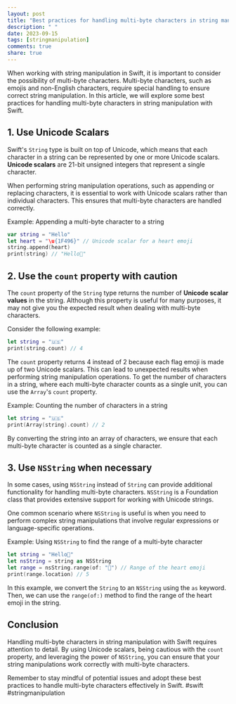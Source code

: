 ```yaml
---
layout: post
title: "Best practices for handling multi-byte characters in string manipulation with Swift"
description: " "
date: 2023-09-15
tags: [stringmanipulation]
comments: true
share: true
---
```


When working with string manipulation in Swift, it is important to consider the possibility of multi-byte characters. Multi-byte characters, such as emojis and non-English characters, require special handling to ensure correct string manipulation. In this article, we will explore some best practices for handling multi-byte characters in string manipulation with Swift.

## 1. Use Unicode Scalars

Swift's `String` type is built on top of Unicode, which means that each character in a string can be represented by one or more Unicode scalars. **Unicode scalars** are 21-bit unsigned integers that represent a single character.

When performing string manipulation operations, such as appending or replacing characters, it is essential to work with Unicode scalars rather than individual characters. This ensures that multi-byte characters are handled correctly.

Example: Appending a multi-byte character to a string
```swift
var string = "Hello"
let heart = "\u{1F496}" // Unicode scalar for a heart emoji
string.append(heart)
print(string) // "Hello💖"
```

## 2. Use the `count` property with caution

The `count` property of the `String` type returns the number of **Unicode scalar values** in the string. Although this property is useful for many purposes, it may not give you the expected result when dealing with multi-byte characters.

Consider the following example:

```swift
let string = "🇺🇸"
print(string.count) // 4
```

The `count` property returns 4 instead of 2 because each flag emoji is made up of two Unicode scalars. This can lead to unexpected results when performing string manipulation operations. To get the number of characters in a string, where each multi-byte character counts as a single unit, you can use the `Array`'s `count` property.

Example: Counting the number of characters in a string
```swift
let string = "🇺🇸"
print(Array(string).count) // 2
```

By converting the string into an array of characters, we ensure that each multi-byte character is counted as a single character.

## 3. Use `NSString` when necessary

In some cases, using `NSString` instead of `String` can provide additional functionality for handling multi-byte characters. `NSString` is a Foundation class that provides extensive support for working with Unicode strings.

One common scenario where `NSString` is useful is when you need to perform complex string manipulations that involve regular expressions or language-specific operations.

Example: Using `NSString` to find the range of a multi-byte character
```swift
let string = "Hello💖"
let nsString = string as NSString
let range = nsString.range(of: "💖") // Range of the heart emoji
print(range.location) // 5
```

In this example, we convert the `String` to an `NSString` using the `as` keyword. Then, we can use the `range(of:)` method to find the range of the heart emoji in the string.

## Conclusion

Handling multi-byte characters in string manipulation with Swift requires attention to detail. By using Unicode scalars, being cautious with the `count` property, and leveraging the power of `NSString`, you can ensure that your string manipulations work correctly with multi-byte characters.

Remember to stay mindful of potential issues and adopt these best practices to handle multi-byte characters effectively in Swift. #swift #stringmanipulation